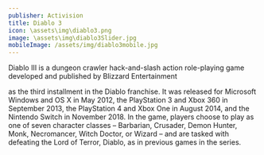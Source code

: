 ```yaml
---
publisher: Activision
title: Diablo 3
icon: \assets\img\diablo3.png
image: \assets\img\diablo3Slider.jpg
mobileImage: /assets/img/diablo3mobile.jpg
---
```

Diablo III is a dungeon crawler hack-and-slash action role-playing game developed and published by Blizzard Entertainment

as the third installment in the Diablo franchise. It was released for Microsoft Windows and OS X in May 2012, the PlayStation 3 and Xbox 360 in September 2013, the PlayStation 4 and Xbox One in August 2014, and the Nintendo Switch in November 2018. In the game, players choose to play as one of seven character classes – Barbarian, Crusader, Demon Hunter, Monk, Necromancer, Witch Doctor, or Wizard – and are tasked with defeating the Lord of Terror, Diablo, as in previous games in the series.